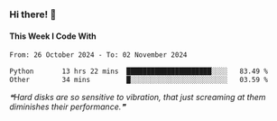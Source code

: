 ### Hi there! 👋

#### This Week I Code With
<!--START_SECTION:waka-->

```txt
From: 26 October 2024 - To: 02 November 2024

Python       13 hrs 22 mins  █████████████████████░░░░   83.49 %
Other        34 mins         █░░░░░░░░░░░░░░░░░░░░░░░░   03.59 %
```

<!--END_SECTION:waka-->

<!--STARTS_HERE_QUOTE_README-->
<i>❝Hard disks are so sensitive to vibration, that just screaming at them diminishes their performance.❞</i>
<!--ENDS_HERE_QUOTE_README-->
